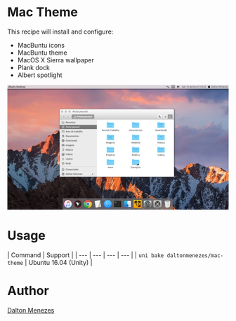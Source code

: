 # Mac Theme

This recipe will install and configure:

- MacBuntu icons
- MacBuntu theme
- MacOS X Sierra wallpaper
- Plank dock
- Albert spotlight

<p align="center">
<img src="bin/thumb.jpg" alt="Mac Theme Thumbnail" />
</p>

# Usage

| Command | Support |
| --- | --- | --- | --- |
| `uni bake daltonmenezes/mac-theme` | Ubuntu 16.04 (Unity) |

# Author

[Dalton Menezes](https://github.com/uni-linux/recipes/tree/master/src/daltonmenezes)
